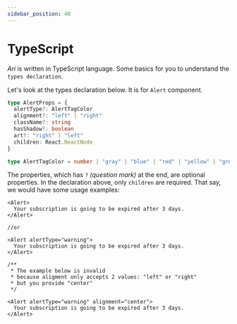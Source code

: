 ```yaml
---
sidebar_position: 40
---
```


# TypeScript

*Ari* is written in TypeScript language. Some basics for you to understand the `types declaration`.

Let's look at the types declaration below. It is for `Alert` component.

```ts
type AlertProps = {
  alertType?: AlertTagColor
  alignment?: "left" | "right"
  className?: string
  hasShadow?: boolean
  art?: "right" | "left"
  children: React.ReactNode
}

type AlertTagColor = number | "gray" | "blue" | "red" | "yellow" | "green" | "random" | "info" | "success" | "warning" | "error"
```

The properties, which has `?` *(question mark)* at the end, are optional properties. In the declaration above, only `children` are required. That say, we would have some usage examples:

```tsx
<Alert>
  Your subscription is going to be expired after 3 days.
</Alert>

//or 

<Alert alertType="warning">
  Your subscription is going to be expired after 3 days.
</Alert>

/**
 * The example below is invalid
 * because aligment only accepts 2 values: "left" or "right"
 * but you provide "center"
 */

<Alert alertType="warning" alignment="center">
  Your subscription is going to be expired after 3 days.
</Alert>
```
